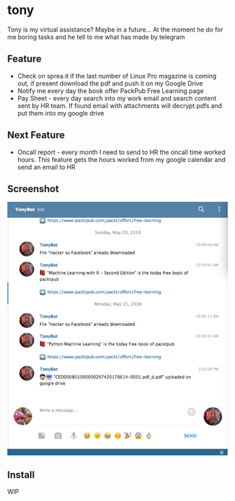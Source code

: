 # tony
Tony is my virtual assistance? Maybe in a future... At the moment he do for me boring tasks and he tell to me what has made by telegram

## Feature
* Check on sprea.it if the last number of Linux Pro magazine is coming out, if present download the pdf and push it on my Google Drive
* Notify me every day the book offer PackPub Free Learning page 
* Pay Sheet - every day search into my work email and search content sent by HR team. If found email with attachments will decrypt pdfs and put them into my google drive

## Next Feature
* Oncall report - every month I need to send to HR the oncall time worked hours. This feature gets the hours worked from my google calendar and send an email to HR

## Screenshot
![screenshot1](screenshots/tonybot_example1.jpg)

## Install 
WIP
